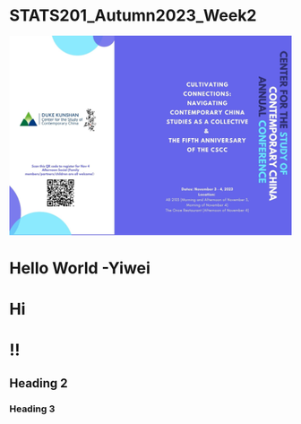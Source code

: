 # STATS201_Autumn2023_Week2

![Description of Image](CSCC_AFTERNOONTEAM_Nov34.png)
# Hello World -Yiwei
# Hi
# !!
## Heading 2

### Heading 3
